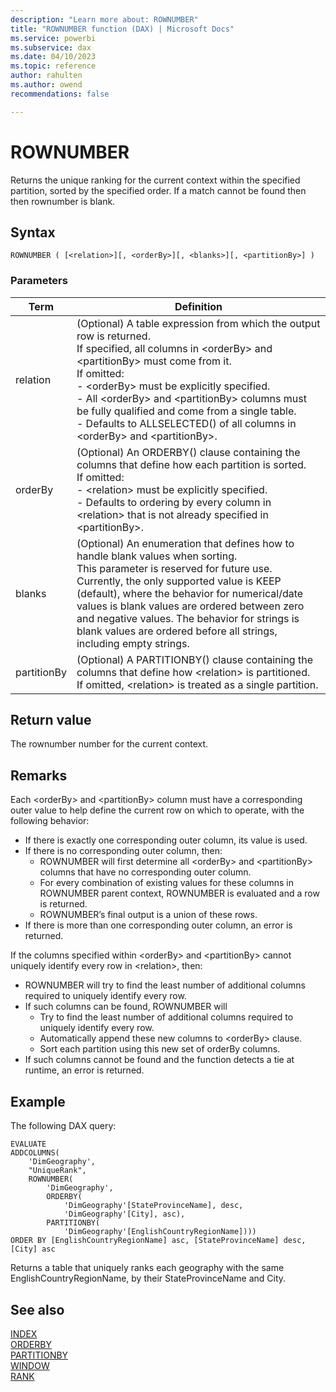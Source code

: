 ```yaml
---
description: "Learn more about: ROWNUMBER"
title: "ROWNUMBER function (DAX) | Microsoft Docs"
ms.service: powerbi 
ms.subservice: dax
ms.date: 04/10/2023
ms.topic: reference
author: rahulten
ms.author: owend
recommendations: false

---
```

# ROWNUMBER

Returns the unique ranking for the current context within the specified partition, sorted by the specified order. If a match cannot be found then then rownumber is blank.
  
## Syntax  
  
```dax
ROWNUMBER ( [<relation>][, <orderBy>][, <blanks>][, <partitionBy>] )
```
  
### Parameters  
  
|Term|Definition|  
|--------|--------------|  
|relation|(Optional) A table expression from which the output row is returned. </br>If specified, all columns in \<orderBy> and \<partitionBy> must come from it. </br>If omitted: </br>- \<orderBy> must be explicitly specified.</br>- All \<orderBy> and \<partitionBy> columns must be fully qualified and come from a single table. </br>- Defaults to ALLSELECTED() of all columns in \<orderBy> and \<partitionBy>.|
|orderBy|(Optional) An ORDERBY() clause containing the columns that define how each partition is sorted. </br>If omitted: </br>- \<relation> must be explicitly specified. </br>- Defaults to ordering by every column in \<relation> that is not already specified in \<partitionBy>.|
|blanks|(Optional) An enumeration that defines how to handle blank values when sorting. </br>This parameter is reserved for future use. </br>Currently, the only supported value is KEEP (default), where the behavior for numerical/date values is blank values are ordered between zero and negative values. The behavior for strings is blank values are ordered before all strings, including empty strings.|
|partitionBy|(Optional) A PARTITIONBY() clause containing the columns that define how \<relation> is partitioned. </br> If omitted, \<relation> is treated as a single partition. |
  
## Return value

The rownumber number for the current context.
  
## Remarks

Each \<orderBy> and \<partitionBy> column must have a corresponding outer value to help define the current row on which to operate, with the following behavior:

- If there is exactly one corresponding outer column, its value is used.
- If there is no corresponding outer column, then:
  - ROWNUMBER will first determine all \<orderBy> and \<partitionBy> columns that have no corresponding outer column.
  - For every combination of existing values for these columns in ROWNUMBER parent context, ROWNUMBER is evaluated and a row is returned.
  - ROWNUMBER’s final output is a union of these rows.
- If there is more than one corresponding outer column, an error is returned.

If the columns specified within \<orderBy> and \<partitionBy> cannot uniquely identify every row in \<relation>, then:

- ROWNUMBER will try to find the least number of additional columns required to uniquely identify every row.
- If such columns can be found, ROWNUMBER will
  - Try to find the least number of additional columns required to uniquely identify every row.
  - Automatically append these new columns to \<orderBy> clause.
  - Sort each partition using this new set of orderBy columns.
- If such columns cannot be found and the function detects a tie at runtime, an error is returned.

## Example

The following DAX query:
  
```dax
EVALUATE
ADDCOLUMNS(
    'DimGeography',
    "UniqueRank",
    ROWNUMBER(
    	'DimGeography',
    	ORDERBY(
    		'DimGeography'[StateProvinceName], desc,
    		'DimGeography'[City], asc),
    	PARTITIONBY(
    		'DimGeography'[EnglishCountryRegionName])))
ORDER BY [EnglishCountryRegionName] asc, [StateProvinceName] desc, [City] asc
```

Returns a table that uniquely ranks each geography with the same EnglishCountryRegionName, by their StateProvinceName and City.

## See also

[INDEX](index-function-dax.md)  
[ORDERBY](orderby-function-dax.md)  
[PARTITIONBY](partitionby-function-dax.md)  
[WINDOW](window-function-dax.md)  
[RANK](rank-function-dax.md)
